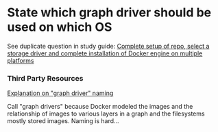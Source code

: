 # State which graph driver should be used on which OS

See duplicate question in study guide: [Complete setup of repo, select a storage driver and complete installation of Docker engine on multiple platforms](../Domain_3_Installation_and_Configuration/Complete_setup_of_repo_select_a_storage_driver_and_complete_installation_of_Docker_engine_on_multiple_platforms.md)

### Third Party Resources
[Explanation on "graph driver" naming](https://blog.mobyproject.org/where-are-containerds-graph-drivers-145fc9b7255)

Call "graph drivers" because Docker modeled the images and the relationship of images to various layers in a graph and the filesystems mostly stored images. Naming is hard…